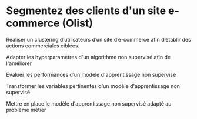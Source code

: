 # Segmentez des clients d'un site e-commerce (Olist)
Réaliser un clustering d’utilisateurs d’un site d’e-commerce afin d’établir des actions commerciales ciblées.


Adapter les hyperparamètres d'un algorithme non supervisé afin de l'améliorer

Évaluer les performances d’un modèle d'apprentissage non supervisé

Transformer les variables pertinentes d'un modèle d'apprentissage non supervisé

Mettre en place le modèle d'apprentissage non supervisé adapté au problème métier
